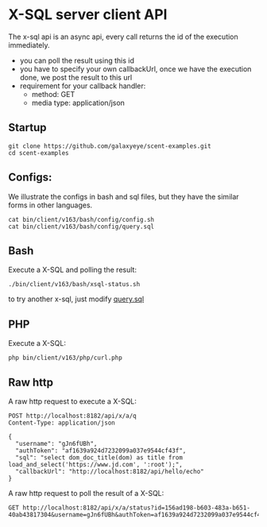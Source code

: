 # X-SQL server client API

The x-sql api is an async api, every call returns the id of the execution immediately.

* you can poll the result using this id
* you have to specify your own callbackUrl, once we have the execution done, we post the result to this url
* requirement for your callback handler: 
  * method: GET
  * media type: application/json

## Startup

    git clone https://github.com/galaxyeye/scent-examples.git
    cd scent-examples

## Configs:
We illustrate the configs in bash and sql files, but they have the similar forms in other languages.

    cat bin/client/v163/bash/config/config.sh
    cat bin/client/v163/bash/config/query.sql

## Bash

Execute a X-SQL and polling the result:

    ./bin/client/v163/bash/xsql-status.sh
    
to try another x-sql, just modify [query.sql](bin/client/v163/bash/config/query.sql)

## PHP

Execute a X-SQL:

    php bin/client/v163/php/curl.php

## Raw http
A raw http request to execute a X-SQL:

    POST http://localhost:8182/api/x/a/q
    Content-Type: application/json
    
    {
      "username": "gJn6fUBh",
      "authToken": "af1639a924d7232099a037e9544cf43f",
      "sql": "select dom_doc_title(dom) as title from load_and_select('https://www.jd.com', ':root');",
      "callbackUrl": "http://localhost:8182/api/hello/echo"
    }
    
A raw http request to poll the result of a X-SQL:

    GET http://localhost:8182/api/x/a/status?id=156ad198-b603-483a-b651-40ab43817304&username=gJn6fUBh&authToken=af1639a924d7232099a037e9544cf43f
